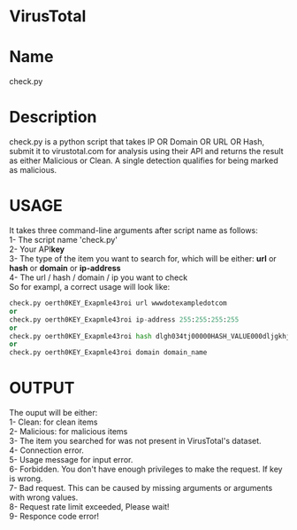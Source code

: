 # VirusTotal
# Name
check.py
# Description
check.py is a python script that takes IP OR Domain OR URL OR Hash, submit it to virustotal.com for analysis using their API and returns the result as either Malicious or Clean. A single detection qualifies for being marked as malicious.
# USAGE
It takes three command-line arguments after script name as follows:<br/>
  1- The script name 'check.py'<br/>
  2- Your API**key**<br/>
  3- The type of the item you want to search for, which will be either: **url** or **hash** or **domain** or **ip-address**<br/>
  4- The url / hash / domain / ip you want to check<br/>
So for exampl, a correct usage will look like:<br/>
  ```python
  check.py oerth0KEY_Exapmle43roi url wwwdotexampledotcom
  or
  check.py oerth0KEY_Exapmle43roi ip-address 255:255:255:255
  or
  check.py oerth0KEY_Exapmle43roi hash dlgh034tj00000HASH_VALUE000dljgkhjdfgkj34
  or
  check.py oerth0KEY_Exapmle43roi domain domain_name
  ```
# OUTPUT
The ouput will be either:<br/>
  1- Clean: for clean items<br/>
  2- Malicious: for malicious items<br/>
  3- The item you searched for was not present in VirusTotal's dataset.<br/>
  4- Connection error.<br/>
  5- Usage message for input error.<br/>
  6- Forbidden. You don't have enough privileges to make the request. If key is wrong.<br/>
  7- Bad request. This can be caused by missing arguments or arguments with wrong values.<br/>
  8- Request rate limit exceeded, Please wait!<br/>
  9- Responce code error!
